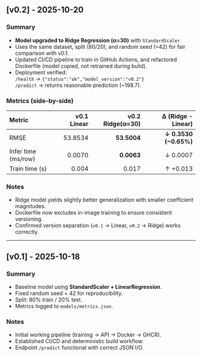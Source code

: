 ## [v0.2] - 2025-10-20
### Summary
- **Model upgraded to Ridge Regression (α=30)** with `StandardScaler`.
- Uses the same dataset, split (80/20), and random seed (=42) for fair comparison with v0.1.
- Updated CI/CD pipeline to train in GitHub Actions, and refactored Dockerfile (model copied, not retrained during build).
- Deployment verified:  
  `/health` → `{"status":"ok","model_version":"v0.2"}`  
  `/predict` → returns reasonable prediction (~198.7).

### Metrics (side-by-side)
| Metric               | v0.1 Linear | v0.2 Ridge(α=30) | Δ (Ridge - Linear) |
|:---------------------|------------:|-----------------:|-------------------:|
| RMSE                 | 53.8534     | **53.5004**      | **↓ 0.3530 (~0.65%)** |
| Infer time (ms/row)  | 0.0070      | **0.0063**       | ↓ 0.0007           |
| Train time (s)       | 0.004       | 0.017            | ↑ +0.013           |

### Notes
- Ridge model yields slightly better generalization with smaller coefficient magnitudes.
- Dockerfile now excludes in-image training to ensure consistent versioning.
- Confirmed version separation (`v0.1` → Linear, `v0.2` → Ridge) works correctly.

---

## [v0.1] - 2025-10-18
### Summary
- Baseline model using **StandardScaler + LinearRegression**.
- Fixed random seed = 42 for reproducibility.
- Split: 80% train / 20% test.
- Metrics logged to `models/metrics.json`.

### Notes
- Initial working pipeline (training → API → Docker → GHCR).  
- Established CI/CD and deterministic build workflow.  
- Endpoint `/predict` functional with correct JSON I/O.